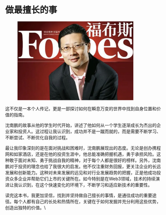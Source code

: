 # 做最擅长的事

<figure><img src="../.gitbook/assets/image (2).png" alt="" width="375"><figcaption></figcaption></figure>

这不仅是一本个人传记，更是一部探讨如何在瞬息万变的世界中找到自身位置和价值的指南。

沈南鹏的故事从他的学生时代开始，讲述了他如何从一个学生逐渐成长为杰出的企业家和投资人。这过程让我认识到，成功并不是一蹴而就的，而是需要不断学习、不断尝试、不断优化自我的过程。

最让我印象深刻的是在面对挑战和困难时，沈南鹏展现出的态度。无论是创办携程网和如家酒店，还是在他的投资生涯中，他总能准确把握机遇，勇于承担风险。这种敢于面对未知、勇于挑战自我的精神，对于每个人都是很好的榜样。另外，沈南鹏对于投资的理念也给了我很大的启发。他不仅注重财务回报，更关注企业的长远发展和创新能力。这种对未来发展的远见和对行业发展趋势的把握，正是他成功投资众多企业并帮助它们上市的关键所在。如今特别是在Web3领域，技术的持续演进让我认识到，在这个快速变化的环境下，不断学习和适应新技术的重要性。

读完这本书，我更加坚信，找到并坚持做自己擅长的事情，是通往成功的重要途径。每个人都有自己的长处和热情所在，关键在于如何发掘并充分利用这些优势，创造出独特的价值。\
